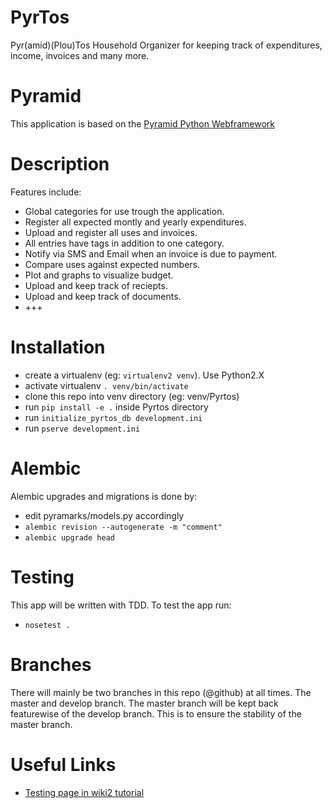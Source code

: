 PyrTos
======
Pyr(amid)(Plou)Tos Household Organizer for keeping track of expenditures, income, invoices and many more.

Pyramid
=======
This application is based on the [Pyramid Python Webframework](http://www.pylonsproject.org/)

Description
===========
Features include:
  * Global categories for use trough the application.
  * Register all expected montly and yearly expenditures.
  * Upload and register all uses and invoices.
  * All entries have tags in addition to one category.
  * Notify via SMS and Email when an invoice is due to payment.
  * Compare uses against expected numbers.
  * Plot and graphs to visualize budget.
  * Upload and keep track of reciepts.
  * Upload and keep track of documents.
  * +++


Installation
============
  * create a virtualenv (eg: `virtualenv2 venv`). Use Python2.X
  * activate virtualenv `. venv/bin/activate`
  * clone this repo into venv directory (eg: venv/Pyrtos)
  * run `pip install -e .` inside Pyrtos directory
  * run `initialize_pyrtos_db development.ini`
  * run `pserve development.ini`

Alembic
=======
Alembic upgrades and migrations is done by:
  * edit pyramarks/models.py accordingly
  * `alembic revision --autogenerate -m "comment"`
  * `alembic upgrade head`

Testing
=======
This app will be written with TDD. To test the app run:
  * `nosetest .`

Branches
========
There will mainly be two branches in this repo (@github) at all times. The master and develop branch.
The master branch will be kept back featurewise of the develop branch. This is to ensure the stability of the master branch.

Useful Links
============
  * [Testing page in wiki2 tutorial](http://docs.pylonsproject.org/projects/pyramid/en/1.4-branch/tutorials/wiki2/tests.html)

